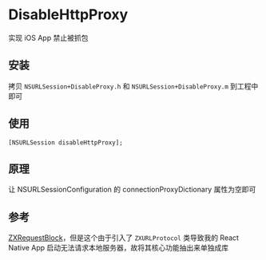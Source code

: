 # DisableHttpProxy
实现 iOS App 禁止被抓包

## 安装
拷贝 `NSURLSession+DisableProxy.h` 和 `NSURLSession+DisableProxy.m` 到工程中即可

## 使用

```objc
[NSURLSession disableHttpProxy];
```

## 原理
让 NSURLSessionConfiguration 的 connectionProxyDictionary 属性为空即可

## 参考
[ZXRequestBlock](https://github.com/SmileZXLee/ZXRequestBlock)，但是这个由于引入了 `ZXURLProtocol` 类导致我的 React Native App 启动无法请求本地服务器，故将其核心功能抽出来单独成库
